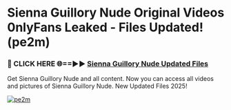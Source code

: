 # Sienna Guillory Nude Original Videos 0nlyFans Leaked - Files Updated! (pe2m)

<h3>🔴 CLICK HERE 🌐==►► <a href="https://tinyurl.com/yc6ubb5a" rel="nofollow">Sienna Guillory Nude Updated Files</a></h3>

Get Sienna Guillory Nude and all content. Now you can access all videos and pictures of Sienna Guillory Nude. New Updated Files 2025!

[![pe2m](https://i.imgur.com/7eu0CRL.gif)](https://tinyurl.com/yc6ubb5a)
